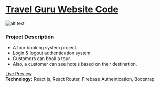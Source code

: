 
# [ Travel Guru Website Code](https://www.example.com)

![alt text](https://i.ibb.co/NKbRcDJ/Travel-guru-web-application.png)

### Project Description
*	A tour booking system project.
*	Login & logout authentication system.
*	Customers can book a tour.
*	Also, a customer can see hotels based on their destination.


[Live Preview](https://guru-travels-b6e87.web.app/ "Travel Guru Live Preview Link.")    
__Technology:__ React js, React Router, Firebase Authentication, Bootstrap            


